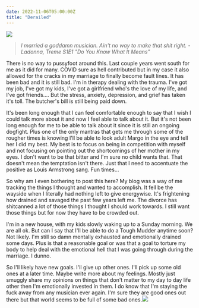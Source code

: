 ```yaml
---
date: 2022-11-06T05:00:00Z
title: "Derailed"
---
```


![](/uploads/treme_ladonna.png)

> _I married a goddamn musician. Ain't no way to make that shit right. - Ladonna, Treme S1E1 "Do You Know What It Means"_

There is no way to pussyfoot around this.  Last couple years went south for me as it did for many.  COVID sure as hell contributed but in my case it also allowed for the cracks in my marriage to finally become fault lines.  It has been bad and it is still bad.  I'm in therapy dealing with the trauma.  I've got my job, I've got my kids, I've got a girlfriend who's the love of my life, and I've got friends....  But the stress, anxiety, depression, and grief has taken it's toll.  The butcher's bill is still being paid down. 

It's been long enough that I can feel comfortable enough to say that I wish I could talk more about it and now I feel able to talk about it.  But it's not been long enough for me to be able to talk about it since it is still an ongoing dogfight.  Plus one of the only mantras that gets me through some of the rougher times is knowing I'll be able to look adult Margo in the eye and tell her I did my best.  My best is to focus on being in competition with myself and not focusing on pointing out the shortcomings of her mother in my eyes.  I don't want to be that bitter and I'm sure no child wants that.  That doesn't mean the temptation isn't there.  Just that I need to accentuate the positive as Louis Armstrong sang. Fun times...  

So why am I even bothering to post this here? My blog was a way of me tracking the things I thought and wanted to accomplish.  It fell be the wayside when I literally had nothing left to give energywise.  It's frightening how drained and savaged the past few years left me. The divorce has shitcanned a lot of those things I thought I should work towards.  I still want those things but for now they have to be crowded out.  

I'm in a new house, with my kids slowly waking up to a Sunday morning.  We are all ok.  But can I say that I'll be able to do a Tough Mudder anytime soon?  Not likely.  I'm still so damn mentally exhausted and emotionally drained some days.  Plus is that a reasonable goal or was that a goal to torture my body to help deal with the emotional hell that I was going through during the marriage.  I dunno.  

So I'll likely have new goals.  I'll give up other ones.  I'll pick up some old ones at a later time.  Maybe write more about my feelings.  Mostly just smuggly share my opinions on things that don't matter to my day to day life other then I'm emotionally invested in them.  I do know that I'm staying the fuck away from any musician ever again.  I'm sure they are good ones out there but that world seems to be full of some bad ones.![](/uploads/coco_mariachi.gif)
